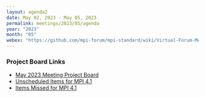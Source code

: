 ```yaml
---
layout: agenda2
date: May 02, 2023 - May 05, 2023
permalink: meetings/2023/05/agenda
year: "2023"
month: "05"
webex: "https://github.com/mpi-forum/mpi-standard/wiki/Virtual-Forum-Meeting-Information"
---
```


### Project Board Links
* [May 2023 Meeting Project Board](https://github.com/orgs/mpi-forum/projects/1/views/8)
* [Unscheduled Items for MPI 4.1](https://github.com/orgs/mpi-forum/projects/1/views/9)
* [Items Missed for MPI 4.1](https://github.com/orgs/mpi-forum/projects/1/views/10)
